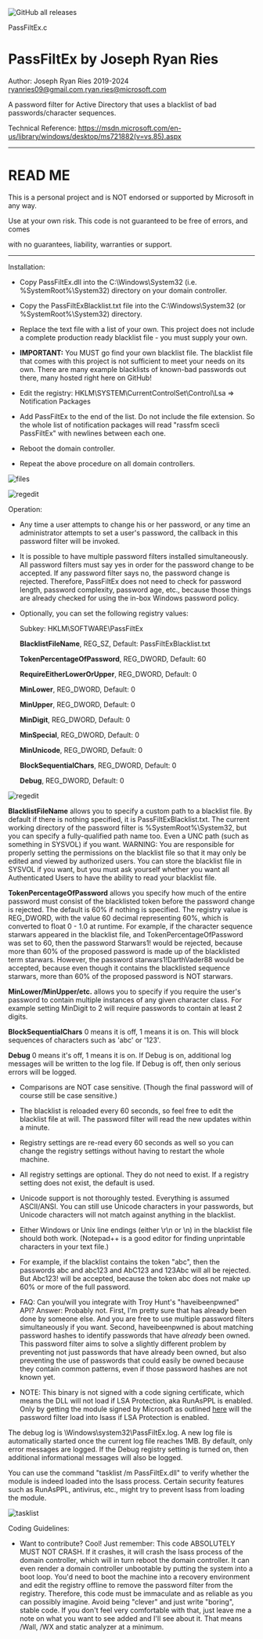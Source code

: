 <img alt="GitHub all releases" src="https://img.shields.io/github/downloads/ryanries/PassFiltEx/total">

PassFiltEx.c

# PassFiltEx by Joseph Ryan Ries

Author: Joseph Ryan Ries 2019-2024 <ryanries09@gmail.com>,<ryan.ries@microsoft.com>

A password filter for Active Directory that uses a blacklist of bad passwords/character sequences.

Technical Reference: https://msdn.microsoft.com/en-us/library/windows/desktop/ms721882(v=vs.85).aspx

********************************************************************************************
# READ ME

This is a personal project and is NOT endorsed or supported by Microsoft in any way.

Use at your own risk. This code is not guaranteed to be free of errors, and comes

with no guarantees, liability, warranties or support.

********************************************************************************************

Installation:

- Copy PassFiltEx.dll into the C:\Windows\System32 (i.e. %SystemRoot%\System32) directory on your domain controller.

- Copy the PassFiltExBlacklist.txt file into the C:\Windows\System32 (or %SystemRoot%\System32) directory.

- Replace the text file with a list of your own. This project does not include a complete production ready blacklist file - you must supply your own.

- **IMPORTANT:** You MUST go find your own blacklist file. The blacklist file that comes with this project is not
  sufficient to meet your needs on its own. There are many example blacklists of known-bad passwords out there, many hosted right here on GitHub!

- Edit the registry: HKLM\SYSTEM\CurrentControlSet\Control\Lsa => Notification Packages

- Add PassFiltEx to the end of the list. Do not include the file extension. So the whole list of notification packages will read
  "rassfm scecli PassFiltEx" with newlines between each one.

- Reboot the domain controller.

- Repeat the above procedure on all domain controllers.

![files](files1.png "files")

![regedit](regedit1.png "register the filter")


Operation:

- Any time a user attempts to change his or her password, or any time an administrator attempts to set a user's password, the 
  callback in this password filter will be invoked.

- It is possible to have multiple password filters installed simultaneously.
  All password filters must say yes in order for the password change to be accepted. If any password filter says no, the password change
  is rejected. Therefore, PassFiltEx does not need to check for password length, password complexity, password
  age, etc., because those things are already checked for using the in-box Windows password policy.

- Optionally, you can set the following registry values:

  Subkey: HKLM\SOFTWARE\PassFiltEx
  
    **BlacklistFileName**, REG_SZ, Default: PassFiltExBlacklist.txt

	**TokenPercentageOfPassword**, REG_DWORD, Default: 60
	
	**RequireEitherLowerOrUpper**, REG_DWORD, Default: 0
	
	**MinLower**, REG_DWORD, Default: 0
	
	**MinUpper**, REG_DWORD, Default: 0
	
	**MinDigit**, REG_DWORD, Default: 0
	
	**MinSpecial**, REG_DWORD, Default: 0
	
	**MinUnicode**, REG_DWORD, Default: 0
	
	**BlockSequentialChars**, REG_DWORD, Default: 0
	
	**Debug**, REG_DWORD, Default: 0
	
	
	
![regedit](regedit2.png "optional reg entries")	
	
  **BlacklistFileName** allows you to specify a custom path to a blacklist file. By default if there is nothing specified, it is
  PassFiltExBlacklist.txt. The current working directory of the password filter is %SystemRoot%\System32, but you can specify
  a fully-qualified path name too. Even a UNC path (such as something in SYSVOL) if you want. WARNING: You are responsible 
  for properly setting the permissions on the blacklist file so that it may only be edited and viewed by authorized users.
  You can store the blacklist file in SYSVOL if you want, but you must ask yourself whether you want all Authenticated Users
  to have the ability to read your blacklist file.
  
  **TokenPercentageOfPassword** allows you specify how much of the entire password must consist of the blacklisted token
  before the password change is rejected. The default is 60% if nothing is specified. The registry value is REG_DWORD, with 
  the value 60 decimal representing 60%, which is converted to float 0 - 1.0 at runtime. For example, if the character sequence
  starwars appeared in the blacklist file, and TokenPercentageOfPassword was set to 60, then the password Starwars1! would 
  be rejected, because more than 60% of the proposed password is made up of the blacklisted term starwars. However, the 
  password starwars1!DarthVader88 would be accepted, because even though it contains the blacklisted sequence starwars, more
  than 60% of the proposed password is NOT starwars.
  
  **MinLower/MinUpper/etc.** allows you to specify if you require the user's password to contain multiple instances of any
  given character class. For example setting MinDigit to 2 will require passwords to contain at least 2 digits.
  
  **BlockSequentialChars** 0 means it is off, 1 means it is on. This will block sequences of characters such as 'abc' or '123'.

  **Debug** 0 means it's off, 1 means it is on. If Debug is on, additional log messages will be written to the log file.
  If Debug is off, then only serious errors will be logged.
  

  
- Comparisons are NOT case sensitive. (Though the final password will of course still be case sensitive.)

- The blacklist is reloaded every 60 seconds, so feel free to edit the blacklist file at will. The password filter will read the 
  new updates within a minute.
  
- Registry settings are re-read every 60 seconds as well so you can change the registry settings without having to restart the whole machine.
  
- All registry settings are optional. They do not need to exist. If a registry setting does not exist, the default is used.

- Unicode support is not thoroughly tested. Everything is assumed ASCII/ANSI. You can still use Unicode characters in your passwords, but Unicode
  characters will not match against anything in the blacklist.

- Either Windows or Unix line endings (either \r\n or \n) in the blacklist file should both work. (Notepad++ is a good editor for 
  finding unprintable characters in your text file.)

- For example, if the blacklist contains the token "abc", then the passwords abc and abc123 and AbC123 and 123Abc will all be 
  rejected. But Abc123! will be accepted, because the token abc does not make up 60% or more of the full password.

- FAQ: Can you/will you integrate with Troy Hunt's "haveibeenpwned" API? Answer: Probably not. First, I'm pretty sure that has
  already been done by someone else. And you are free to use multiple password filters simultaneously if you want. Second, 
  haveibeenpwned is about matching password hashes to identify passwords that have _already_ been owned. This password filter aims
  to solve a slightly different problem by preventing not just passwords that have already been owned, but also preventing the use
  of passwords that could easily be owned because they contain common patterns, even if those password hashes are not known yet.
  
 - NOTE: This binary is not signed with a code signing certificate, which means the DLL will not load if LSA Protection, aka RunAsPPL is enabled.
   Only by getting the module signed by Microsoft as outlined [here](https://learn.microsoft.com/en-us/windows-hardware/drivers/dashboard/file-signing-manage) will the password filter load into lsass if LSA Protection is enabled.


The debug log is \Windows\system32\PassFiltEx.log. A new log file is automatically started once the current log file reaches 1MB.
By default, only error messages are logged. If the Debug registry setting is turned on, then additional informational messages will also be logged.

You can use the command "tasklist /m PassFiltEx.dll" to verify whether the module is indeed loaded into the lsass process. Certain
security features such as RunAsPPL, antivirus, etc., might try to prevent lsass from loading the module.

![tasklist](tasklistmodules.png "tasklist /m PassFiltEx.dll")	


Coding Guidelines:

- Want to contribute? Cool! Just remember: This code ABSOLUTELY MUST NOT CRASH. 
  If it crashes, it will crash the lsass process of the domain controller, which will in turn
  reboot the domain controller. It can even render a domain controller unbootable by putting the system into a boot loop.
  You'd need to boot the machine into a recovery environment and edit the registry offline to remove the password filter from the registry. 
  Therefore, this code must be immaculate and as reliable as you can possibly imagine. Avoid being "clever" and just write "boring", stable code.
  If you don't feel very comfortable with that, just leave me a note on what you want to see added and I'll see about it.
  That means /Wall, /WX and static analyzer at a minimum.
  
